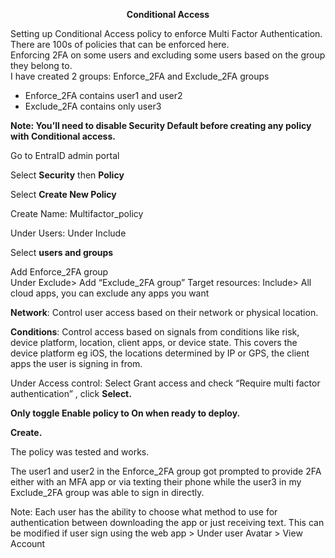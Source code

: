 <p align="center"><b>Conditional Access</b></p>

Setting up Conditional Access policy to enforce Multi Factor Authentication. There are 100s of policies that can be enforced here.</br>
 Enforcing 2FA on some users and excluding some users based on the group they belong to.</br>
I have created 2 groups: Enforce_2FA and Exclude_2FA groups</br>
- Enforce_2FA contains user1 and user2</br>
- Exclude_2FA contains only user3</br>

<b>Note: You’ll need to disable Security Default before creating any policy with Conditional access.</b>

Go to EntraID admin portal

Select <b>Security</b> then
<b>Policy</b>

Select <b>Create New Policy</b>

Create Name: Multifactor_policy

Under Users: Under Include

Select <b>users and groups</b>

Add Enforce_2FA group </br>
Under Exclude> Add “Exclude_2FA group”
Target resources: Include> All cloud apps, you can exclude any apps you want

<b>Network</b>: Control user access based on their network or physical location.

<b>Conditions</b>: Control access based on signals from conditions like risk, device platform, location, client apps, or device state. This covers the device platform eg iOS, the locations determined by IP or GPS, the client apps the user is signing in from.

Under Access control: Select Grant access and check “Require multi factor authentication” , click <b>Select.</b>

<b>Only toggle Enable policy to On when ready to deploy.

Create.</b>

The policy was tested and works. 

The user1 and user2 in the Enforce_2FA group got prompted to provide 2FA either with an MFA app or via texting their phone while the user3 in my Exclude_2FA group was able to sign in directly.

Note: Each user has the ability to choose what method to use for authentication between downloading the app or just receiving text. This can be modified if user sign using the web app > Under user Avatar > View Account

